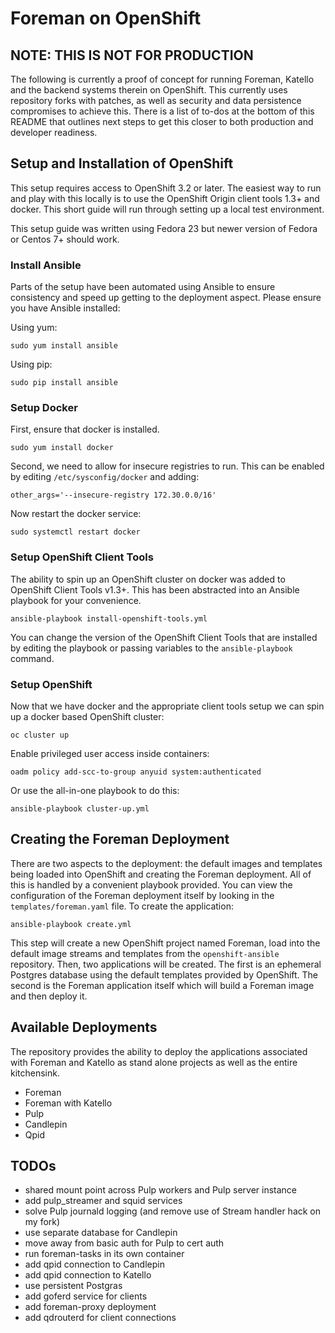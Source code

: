 # Foreman on OpenShift

## NOTE: THIS IS NOT FOR PRODUCTION

The following is currently a proof of concept for running Foreman, Katello and the backend systems therein on OpenShift. This currently uses repository forks with patches, as well as security and data persistence compromises to achieve this. There is a list of to-dos at the bottom of this README that outlines next steps to get this closer to both production and developer readiness.

## Setup and Installation of OpenShift

This setup requires access to OpenShift 3.2 or later. The easiest way to run and play with this locally is to use the OpenShift Origin client tools 1.3+ and docker. This short guide will run through setting up a local test environment.

This setup guide was written using Fedora 23 but newer version of Fedora or Centos 7+ should work.


### Install Ansible

Parts of the setup have been automated using Ansible to ensure consistency and speed up getting to the deployment aspect. Please ensure you have Ansible installed:

Using yum:

    sudo yum install ansible

Using pip:

    sudo pip install ansible

### Setup Docker

First, ensure that docker is installed.

    sudo yum install docker

Second, we need to allow for insecure registries to run. This can be enabled by editing `/etc/sysconfig/docker` and adding:

    other_args='--insecure-registry 172.30.0.0/16'

Now restart the docker service:

    sudo systemctl restart docker

### Setup OpenShift Client Tools

The ability to spin up an OpenShift cluster on docker was added to OpenShift Client Tools v1.3+. This has been abstracted into an Ansible playbook for your convenience.

    ansible-playbook install-openshift-tools.yml

You can change the version of the OpenShift Client Tools that are installed by editing the playbook or passing variables to the `ansible-playbook` command.

### Setup OpenShift

Now that we have docker and the appropriate client tools setup we can spin up a docker based OpenShift cluster:

    oc cluster up

Enable privileged user access inside containers:

    oadm policy add-scc-to-group anyuid system:authenticated

Or use the all-in-one playbook to do this:

    ansible-playbook cluster-up.yml

## Creating the Foreman Deployment

There are two aspects to the deployment: the default images and templates being loaded into OpenShift and creating the Foreman deployment. All of this is handled by a convenient playbook provided. You can view the configuration of the Foreman deployment itself by looking in the `templates/foreman.yaml` file. To create the application:

    ansible-playbook create.yml

This step will create a new OpenShift project named Foreman, load into the default image streams and templates from the `openshift-ansible` repository. Then, two applications will be created. The first is an ephemeral Postgres database using the default templates provided by OpenShift. The second is the Foreman application itself which will build a Foreman image and then deploy it.

## Available Deployments

The repository provides the ability to deploy the applications associated with Foreman and Katello as stand alone projects as well as the entire kitchensink. 

  * Foreman
  * Foreman with Katello
  * Pulp
  * Candlepin
  * Qpid

## TODOs

 * shared mount point across Pulp workers and Pulp server instance
 * add pulp_streamer and squid services
 * solve Pulp journald logging (and remove use of Stream handler hack on my fork)
 * use separate database for Candlepin
 * move away from basic auth for Pulp to cert auth
 * run foreman-tasks in its own container
 * add qpid connection to Candlepin
 * add qpid connection to Katello
 * use persistent Postgras
 * add goferd service for clients
 * add foreman-proxy deployment
 * add qdrouterd for client connections
